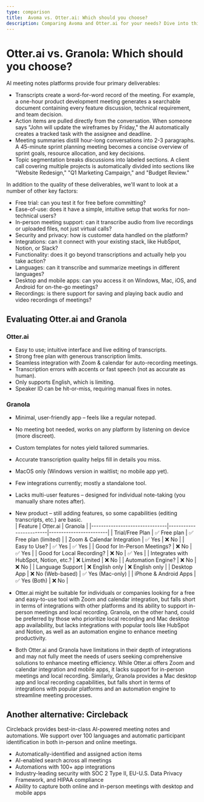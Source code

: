 ```yaml
---
type: comparison
title:  Avoma vs. Otter.ai: Which should you choose?
description: Comparing Avoma and Otter.ai for your needs? Dive into this article to evaluate both tools and discover an alternative, Circleback.
---
```


# Otter.ai vs. Granola: Which should you choose?  
AI meeting notes platforms provide four primary deliverables:  
  
* Transcripts create a word-for-word record of the meeting. For example, a one-hour product development meeting generates a searchable document containing every feature discussion, technical requirement, and team decision.  
* Action items are pulled directly from the conversation. When someone says "John will update the wireframes by Friday," the AI automatically creates a tracked task with the assignee and deadline.  
* Meeting summaries distill hour-long conversations into 2-3 paragraphs. A 45-minute sprint planning meeting becomes a concise overview of sprint goals, resource allocation, and key decisions.  
* Topic segmentation breaks discussions into labeled sections. A client call covering multiple projects is automatically divided into sections like "Website Redesign," "Q1 Marketing Campaign," and "Budget Review."  
  
In addition to the quality of these deliverables, we'll want to look at a number of other key factors:  
  
* Free trial: can you test it for free before committing?  
* Ease-of-use: does it have a simple, intuitive setup that works for non-technical users?  
* In-person meeting support: can it transcribe audio from live recordings or uploaded files, not just virtual calls?  
* Security and privacy: how is customer data handled on the platform?  
* Integrations: can it connect with your existing stack, like HubSpot, Notion, or Slack?  
* Functionality: does it go beyond transcriptions and actually help you take action?  
* Languages: can it transcribe and summarize meetings in different languages?  
* Desktop and mobile apps: can you access it on Windows, Mac, iOS, and Android for on-the-go meetings?  
* Recordings: is there support for saving and playing back audio and video recordings of meetings?    
## Evaluating Otter.ai and Granola  
### Otter.ai
- Easy to use; intuitive interface and live editing of transcripts.
- Strong free plan with generous transcription limits.
- Seamless integration with Zoom & calendar for auto-recording meetings.
- Transcription errors with accents or fast speech (not as accurate as human).
- Only supports English, which is limiting.
- Speaker ID can be hit-or-miss, requiring manual fixes in notes.

### Granola
- Minimal, user-friendly app – feels like a regular notepad.
- No meeting bot needed, works on any platform by listening on device (more discreet).
- Custom templates for notes yield tailored summaries.
- Accurate transcription quality helps fill in details you miss.
- MacOS only (Windows version in waitlist; no mobile app yet).
- Few integrations currently; mostly a standalone tool.
- Lacks multi-user features – designed for individual note-taking (you manually share notes after).
- New product – still adding features, so some capabilities (editing transcripts, etc.) are basic.  
| Feature                        | Otter.ai               | Granola                |
|-------------------------------|------------------------|------------------------|
| Trial/Free Plan               | ✅ Free plan            | ✅ Free plan (limited)  |
| Zoom & Calendar Integration    | ✅ Yes                  | ❌ No                   |
| Easy to Use?                   | ✅ Yes                  | ✅ Yes                  |
| Good for In-Person Meetings?   | ❌ No                   | ✅ Yes                  |
| Good for Local Recording?      | ❌ No                   | ✅ Yes                  |
| Integrates with HubSpot, Notion, etc.? | ❌ Limited       | ❌ No                   |
| Automation Engine?             | ❌ No                   | ❌ No                   |
| Language Support               | ❌ English only         | ❌ English only         |
| Desktop App                   | ❌ No (Web-based)       | ✅ Yes (Mac-only)       |
| iPhone & Android Apps         | ✅ Yes (Both)           | ❌ No                   |  
- Otter.ai might be suitable for individuals or companies looking for a free and easy-to-use tool with Zoom and calendar integration, but falls short in terms of integrations with other platforms and its ability to support in-person meetings and local recording. Granola, on the other hand, could be preferred by those who prioritize local recording and Mac desktop app availability, but lacks integrations with popular tools like HubSpot and Notion, as well as an automation engine to enhance meeting productivity.

- Both Otter.ai and Granola have limitations in their depth of integrations and may not fully meet the needs of users seeking comprehensive solutions to enhance meeting efficiency. While Otter.ai offers Zoom and calendar integration and mobile apps, it lacks support for in-person meetings and local recording. Similarly, Granola provides a Mac desktop app and local recording capabilities, but falls short in terms of integrations with popular platforms and an automation engine to streamline meeting processes.  
## Another alternative: Circleback  
Circleback provides best-in-class AI-powered meeting notes and automations. We support over 100 languages and automatic participant identification in both in-person and online meetings.  
  
* Automatically-identified and assigned action items  
* AI-enabled search across all meetings  
* Automations with 100+ app integrations  
* Industry-leading security with SOC 2 Type II, EU-U.S. Data Privacy Framework, and HIPAA compliance  
* Ability to capture both online and in-person meetings with desktop and mobile apps  